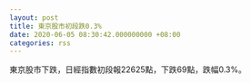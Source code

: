 ```yaml
---
layout: post
title: 東京股市初段跌0.3%
date: 2020-06-05 08:30:42.000000000 +08:00
categories: rss
---
```


東京股市下跌，日經指數初段報22625點，下跌69點，跌幅0.3%。
